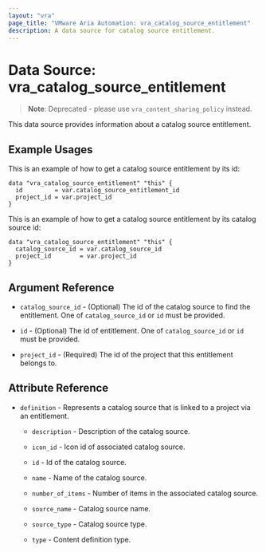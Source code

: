 ```yaml
---
layout: "vra"
page_title: "VMware Aria Automation: vra_catalog_source_entitlement"
description: A data source for catalog source entitlement.
---
```


# Data Source: vra_catalog_source_entitlement

> **Note**:  Deprecated - please use `vra_content_sharing_policy` instead.

This data source provides information about a catalog source entitlement.

## Example Usages

This is an example of how to get a catalog source entitlement by its id:

```hcl
data "vra_catalog_source_entitlement" "this" {
  id         = var.catalog_source_entitlement_id
  project_id = var.project_id
}
```

This is an example of how to get a catalog source entitlement by its catalog source id:

```hcl
data "vra_catalog_source_entitlement" "this" {
  catalog_source_id = var.catalog_source_id
  project_id        = var.project_id
}
```

## Argument Reference

* `catalog_source_id` - (Optional) The id of the catalog source to find the entitlement. One of `catalog_source_id` or `id` must be provided.

* `id` - (Optional) The id of entitlement. One of `catalog_source_id` or `id` must be provided.

* `project_id` - (Required) The id of the project that this entitlement belongs to.

## Attribute Reference

* `definition` - Represents a catalog source that is linked to a project via an entitlement.

  * `description` - Description of the catalog source.

  * `icon_id` - Icon id of associated catalog source.

  * `id` - Id of the catalog source.

  * `name` - Name of the catalog source.

  * `number_of_items` - Number of items in the associated catalog source.

  * `source_name` - Catalog source name.

  * `source_type` - Catalog source type.

  * `type` - Content definition type.
